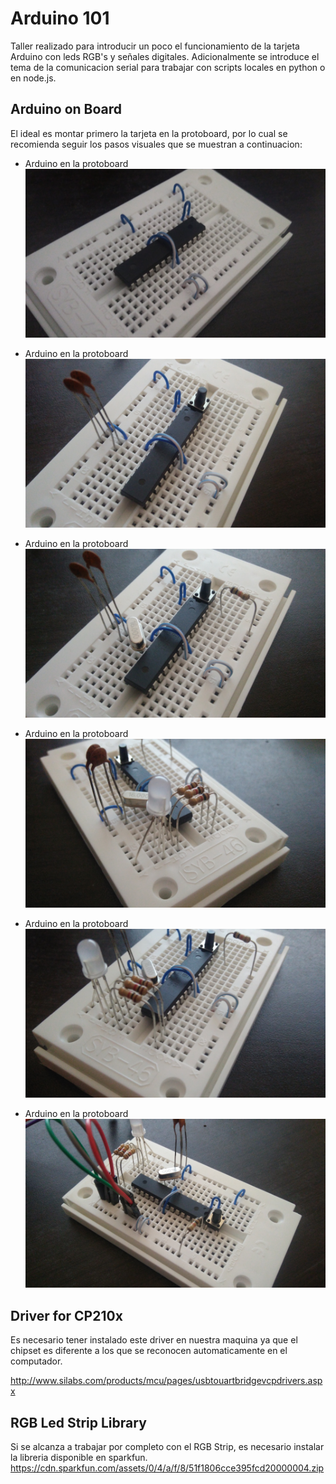 # Arduino 101
Taller realizado para introducir un poco el funcionamiento de la tarjeta Arduino con leds RGB's y señales digitales. Adicionalmente se introduce el tema de la comunicacion serial para trabajar con scripts locales en python o en node.js.

## Arduino on Board
El ideal es montar primero la tarjeta en la protoboard, por lo cual se recomienda seguir los pasos visuales que se muestran a continuacion:

* Arduino en la protoboard
![alt tag](ArduinoBoardSteps/img01.jpg)

* Arduino en la protoboard
![alt tag](ArduinoBoardSteps/img02.jpg)

* Arduino en la protoboard
![alt tag](ArduinoBoardSteps/img03.jpg)

* Arduino en la protoboard
![alt tag](ArduinoBoardSteps/img04.jpg)

* Arduino en la protoboard
![alt tag](ArduinoBoardSteps/img05.jpg)

* Arduino en la protoboard
![alt tag](ArduinoBoardSteps/img06.jpg)

## Driver for CP210x
Es necesario tener instalado este driver en nuestra maquina ya que el chipset es diferente a los que se reconocen automaticamente en el computador.

http://www.silabs.com/products/mcu/pages/usbtouartbridgevcpdrivers.aspx

## RGB Led Strip Library
Si se alcanza a trabajar por completo con el RGB Strip, es necesario instalar la libreria disponible en sparkfun.
https://cdn.sparkfun.com/assets/0/4/a/f/8/51f1806cce395fcd20000004.zip
